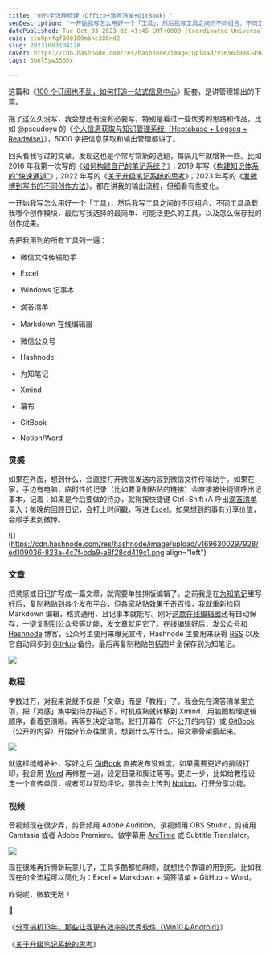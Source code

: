 ```yaml
---
title: "创作全流程梳理（Office+滴答清单+GitBook）"
seoDescription: "一开始我写怎么用好一个「工具」，然后我写工具之间的不同组合、不同工具承载我哪个创作模块，最后写我选择的最简单、可能活更久的工具，以及怎么保存我的创作成果。"
datePublished: Tue Oct 03 2023 02:41:45 GMT+0000 (Coordinated Universal Time)
cuid: cln9prfgf000109mbhc380nd2
slug: 20231003104128
cover: https://cdn.hashnode.com/res/hashnode/image/upload/v1696300834902/e4907678-096a-406b-85e5-02ecf9bbdd4e.png
tags: 5bel5yw3566x

---
```


这篇和《[100 个订阅也不乱，如何打造一站式信息中心](https://mp.weixin.qq.com/s?__biz=MzI3MzU5MDA1OQ==&mid=2247487924&idx=1&sn=9a95f510ab113194c52669d1ebba2d63&chksm=eb21a3f0dc562ae6ef1ea79c0dff46863e60729c5f22cbee53295522d6c2a2cbc96575c24320#rd)》配套，是讲管理输出的下篇。

拖了这么久没写，我会想还有没有必要写，特别是看过一些优秀的思路和作品，比如 @pseudoyu 的《[个人信息获取与知识管理系统（Heptabase + Logseq + Readwise）](https://www.pseudoyu.com/zh/2023/09/05/my_personal_pkm_input_output_system/)》，5000 字把信息获取和输出管理都讲了。

回头看我写过的文章，发现这也是个常写常新的选题，每隔几年就增补一些。比如 2016 年我第一次写的《[如何构建自己的笔记系统？](https://mp.weixin.qq.com/s/Krj7rdjMZVihp_FbzRWaBA)》；2019 年写《[构建知识体系的“快速通道”](https://mp.weixin.qq.com/s?__biz=MzI3MzU5MDA1OQ==&mid=2247485002&idx=1&sn=bf5d61da4b76fade49e69fefbe1f0b15&chksm=eb21b40edc563d1871f86c6633c27a70f74f123acf640e1c013517f578c59fd5a110f72a33b9&token=1302245348&lang=zh_CN#rd)》；2022 年写的《[关于升级笔记系统的思考](https://mp.weixin.qq.com/s?__biz=MzI3MzU5MDA1OQ==&mid=2247486715&idx=1&sn=e65d3b632feaa706c740b983a2b34e84&chksm=eb21bebfdc5637a9d7f8456f565d2ac0dc7b6b9e6704761056bf05fb6226c43c123db358877f&token=1302245348&lang=zh_CN#rd)》；2023 年写的《[发微博到写书的不同创作方法](https://mp.weixin.qq.com/s?__biz=MzI3MzU5MDA1OQ==&mid=2247487753&idx=1&sn=662385a8f042938ebd497697a7cd4979&chksm=eb21a34ddc562a5bf982ceb612408ae4546e5f7f9e9949755a4d4a77414a9bf04896846bea99&token=1302245348&lang=zh_CN#rd)》。都在讲我的输出流程，但细看有些变化。

一开始我写怎么用好一个「工具」，然后我写工具之间的不同组合、不同工具承载我哪个创作模块，最后写我选择的最简单、可能活更久的工具，以及怎么保存我的创作成果。

先把我用到的所有工具列一遍：

* 微信文件传输助手
    
* Excel
    
* Windows 记事本
    
* 滴答清单
    
* Markdown 在线编辑器
    
* 微信公众号
    
* Hashnode
    
* 为知笔记
    
* Xmind
    
* 幕布
    
* GitBook
    
* Notion/Word
    

### 灵感

如果在外面，想到什么，会直接打开微信发送内容到微信文件传输助手。如果在家，手边有电脑，临时性的记录（比如要复制粘贴的链接）会直接按快捷键呼出记事本，记着；如果是今后要做的待办，就得按快捷键 Ctrl+Shift+A 呼出[滴答清单](https://mp.weixin.qq.com/s?__biz=MzI3MzU5MDA1OQ==&mid=2247485514&idx=1&sn=025245fbf1040fce89e8043c7740de3c&chksm=eb21ba0edc563318314fa23422b459d43810f0572f5446a077723c0a53e1ecc951b617ac199e#rd)录入；每晚的回顾日记，会打上时间戳，写进 [Excel](https://mp.weixin.qq.com/s?__biz=MzI3MzU5MDA1OQ==&mid=2247485913&idx=1&sn=ac117f635cace492b8b3954e11dae22b&chksm=eb21bb9ddc56328b8e045b30ee24af4576fb8d33c3982e1049028fe460b38d33c19abbc8325a#rd)。如果想到的事有分享价值，会顺手发到微博。

![](https://cdn.hashnode.com/res/hashnode/image/upload/v1696300297928/ed109036-823a-4c7f-bda9-a8f28cd419c1.png align="left")

### 文章

把灵感或日记扩写成一篇文章，就需要单独排版编辑了。之前我是在[为知笔记](https://mp.weixin.qq.com/s/Krj7rdjMZVihp_FbzRWaBA)里写好后，复制粘贴到各个发布平台，但各家粘贴效果千奇百怪，我就重新捡回 Markdown 编辑，格式通用，且记事本就能写。刚好[这款在线编辑器](https://markdown.com.cn/editor/)还有自动保存，一键复制到公众号等功能，发文章就用它了。在线编辑好后，发公众号和 [Hashnode](https://mp.weixin.qq.com/s?__biz=MzI3MzU5MDA1OQ==&mid=2247487356&idx=1&sn=6617f51c20e56b45a9c3f9534a8b37e3&chksm=eb21bd38dc56342e8fe78eae5c9bb3d483cc9981d231a58b7e30a0fe445eff3dc2b728c8ec1b&token=1302245348&lang=zh_CN#rd) 博客，公众号主要用来曝光宣传，Hashnode 主要用来获得 [RSS](https://mp.weixin.qq.com/s?__biz=MzI3MzU5MDA1OQ==&mid=2247487816&idx=1&sn=dd5f3286fa6f96a23017577cb87d25c6&chksm=eb21a30cdc562a1a88789c777dfbc9f742b016761c255d8311cdfb1ce4fc11aec1356983c265&token=1302245348&lang=zh_CN#rd) 以及它自动同步到 [GitHub](https://mp.weixin.qq.com/s?__biz=MzI3MzU5MDA1OQ==&mid=2247487713&idx=1&sn=04ed6f381e8394298b510397bbb35760&chksm=eb21a2a5dc562bb30d2d202c17d514ae5fe7211198271b1b2da11ceca9b8f5bafae04d64b2cf#rd) 备份。最后再复制粘贴包括图片全保存到为知笔记。

![](https://cdn.hashnode.com/res/hashnode/image/upload/v1696300427972/d6fc7b9c-b2ed-49cd-b89f-e60b13d611f0.png)

### 教程

字数过万，对我来说就不仅是「文章」而是「教程」了。我会先在滴答清单里立项，把「灵感」集中到待办描述下，时机成熟就转移到 Xmind，用脑图梳理逻辑顺序，看着更清晰。再等到决定动笔，就打开幕布（不公开的内容）或 [GitBook](https://shijian.tujunjie.com/)（公开的内容）开始分节点往里填，想到什么写什么，把文章骨架搭起来。

![](https://cdn.hashnode.com/res/hashnode/image/upload/v1696300478840/ce705fcf-8366-416f-97e2-a56b33fd40f7.png)

就这样缝缝补补，写好之后 [GitBook](https://rili.zxy.wiki/) 直接发布没难度。如果需要更好的排版打印，我会用 [Word](https://pan.baidu.com/s/1HboXmZ7N0rFr66Y45HrODw?pwd=a5ej) 再修整一遍，设定目录和脚注等等。更进一步，比如给教程设定一个宣传单页，或者可以互动评论，那我会上传到 [Notion](https://tujj.notion.site/be82396e5afb4be19cb7ae3a60043867)，打开分享功能。

### 视频

音视频现在很少弄，剪音频用 Adobe Audition，录视频用 OBS Studio，剪辑用 Camtasia 或者 Adobe Premiere。做字幕用 [ArcTime](https://www.bilibili.com/video/BV1mK4y1b761/) 或 Subtitle Translator。

![](https://cdn.hashnode.com/res/hashnode/image/upload/v1696300514049/ee5b7291-5188-4d0d-9e0e-e55dc69a40fb.jpeg)

现在很难再折腾新玩意儿了，工具多酷都怕麻烦，就想找个靠谱的用到死。比如我现在的全流程可以简化为：Excel + Markdown + 滴答清单 + GitHub + Word。

咋说呢，微软无敌！

🔗

《[分享搞机13年，那些让我更有效率的优秀软件（Win10＆Android）](https://mp.weixin.qq.com/s?__biz=MzI3MzU5MDA1OQ==&mid=2247484376&idx=1&sn=6f337032080cc0c0c4f19c82e6848dbf&chksm=eb21b19cdc56388aca998c171a6979d45e7617351457b66382b2c0bf47a7302a7cac4fdf4522#rd)》

《[关于升级笔记系统的思考](https://mp.weixin.qq.com/s?__biz=MzI3MzU5MDA1OQ==&mid=2247486715&idx=1&sn=e65d3b632feaa706c740b983a2b34e84&chksm=eb21bebfdc5637a9d7f8456f565d2ac0dc7b6b9e6704761056bf05fb6226c43c123db358877f&token=1302245348&lang=zh_CN#rd)》